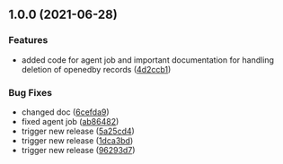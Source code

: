 ## 1.0.0 (2021-06-28)


### Features

* added code for agent job and important documentation for handling deletion of openedby records ([4d2ccb1](https://github.com/Lundalogik/addon-opened-by/commit/4d2ccb1bf5396b1d2d01d23145d24e4ff1d0aa03))


### Bug Fixes

* changed doc ([6cefda9](https://github.com/Lundalogik/addon-opened-by/commit/6cefda994de33248d6b851173ea6fd238b6d79f3))
* fixed agent job ([ab86482](https://github.com/Lundalogik/addon-opened-by/commit/ab86482c4613597b098a3d0ee0ddf023f97053a0))
* trigger new release ([5a25cd4](https://github.com/Lundalogik/addon-opened-by/commit/5a25cd416d4554c99606ed92ab84faa78453c877))
* trigger new release ([1dca3bd](https://github.com/Lundalogik/addon-opened-by/commit/1dca3bd76c41935733f03c9764d10fe5b9d0856b))
* trigger new release ([96293d7](https://github.com/Lundalogik/addon-opened-by/commit/96293d768eecf1628ca9ecd8b3e07d7642fceaef))
